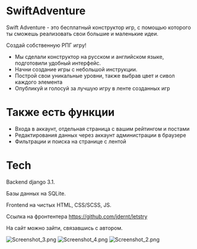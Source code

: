 # SwiftAdventure

Swift Adventure - это бесплатный конструктор игр, с помощью которого ты сможешь реализовать свои большие и маленькие идеи.

Создай собственную РПГ игру!

  - Мы сделали конструктор на русском и английском языке, подготовили удобный интерфейс. 
  - Начни создание игры с небольшой инструкции.
  - Построй свои уникальные уровни, также выбрав цвет и сивол каждого элемента
  - Опубликуй и голосуй за лучшую игру в ленте созданных игр
  
# Также есть функции
 - Входа в аккаунт, отдельная страница с вашим рейтингом и постами
 - Редактирования данных через аккаунт администрации в браузере
 - Фильтрации и поиска на странице с лентой

# Tech

Backend django 3.1.

Базы данных на SQLite.

Frontend на чистых HTML, CSS/SCSS, JS.

Ссылка на фронтентера https://github.com/jdernt/letstry

На сайт можно зайти, связавшись с автором.

![Screenshot_3.png](https://www.dropbox.com/s/kavmblk9avrzsre/Screenshot_3.png?dl=0&raw=1)
![Screenshot_4.png](https://www.dropbox.com/s/xgathnevrifrm0j/Screenshot_4.png?dl=0&raw=1)
![Screenshot_2.png](https://www.dropbox.com/s/ci3fwdun5tt3f65/Screenshot_2.png?dl=0&raw=1)
